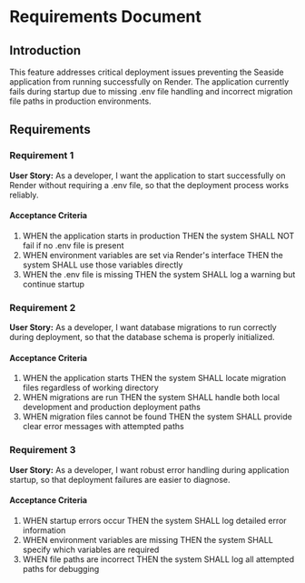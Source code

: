 # Requirements Document

## Introduction

This feature addresses critical deployment issues preventing the Seaside application from running successfully on Render. The application currently fails during startup due to missing .env file handling and incorrect migration file paths in production environments.

## Requirements

### Requirement 1

**User Story:** As a developer, I want the application to start successfully on Render without requiring a .env file, so that the deployment process works reliably.

#### Acceptance Criteria

1. WHEN the application starts in production THEN the system SHALL NOT fail if no .env file is present
2. WHEN environment variables are set via Render's interface THEN the system SHALL use those variables directly
3. WHEN the .env file is missing THEN the system SHALL log a warning but continue startup

### Requirement 2

**User Story:** As a developer, I want database migrations to run correctly during deployment, so that the database schema is properly initialized.

#### Acceptance Criteria

1. WHEN the application starts THEN the system SHALL locate migration files regardless of working directory
2. WHEN migrations are run THEN the system SHALL handle both local development and production deployment paths
3. WHEN migration files cannot be found THEN the system SHALL provide clear error messages with attempted paths

### Requirement 3

**User Story:** As a developer, I want robust error handling during application startup, so that deployment failures are easier to diagnose.

#### Acceptance Criteria

1. WHEN startup errors occur THEN the system SHALL log detailed error information
2. WHEN environment variables are missing THEN the system SHALL specify which variables are required
3. WHEN file paths are incorrect THEN the system SHALL log all attempted paths for debugging